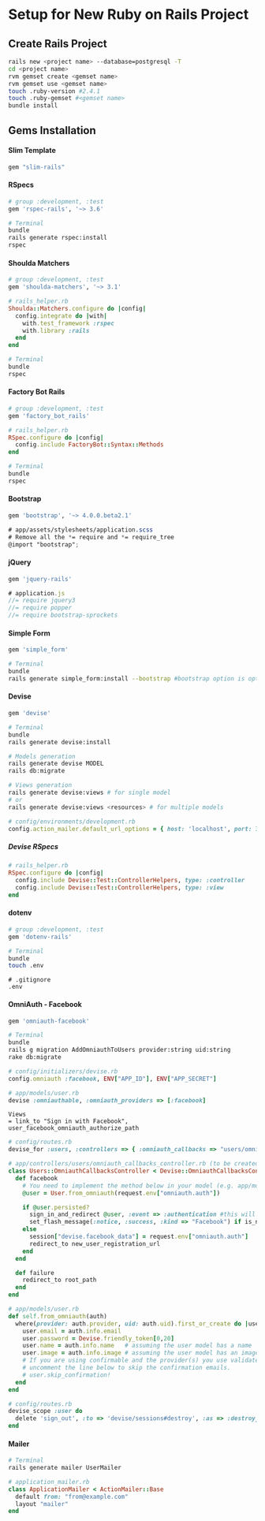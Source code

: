 Setup for New Ruby on Rails Project
=

## Create Rails Project
```bash
rails new <project name> --database=postgresql -T
cd <project name>
rvm gemset create <gemset name>
rvm gemset use <gemset name>
touch .ruby-version #2.4.1
touch .ruby-gemset #<gemset name>
bundle install
```
## Gems Installation

#### Slim Template
```ruby
gem "slim-rails"
```

#### RSpecs
```ruby
# group :development, :test
gem 'rspec-rails', '~> 3.6'
```
```bash
# Terminal
bundle
rails generate rspec:install
rspec
```

#### Shoulda Matchers
```ruby
# group :development, :test
gem 'shoulda-matchers', '~> 3.1'
```
```ruby
# rails_helper.rb
Shoulda::Matchers.configure do |config|
  config.integrate do |with|
    with.test_framework :rspec
    with.library :rails
  end
end
```
```bash
# Terminal
bundle
rspec
```

#### Factory Bot Rails
```ruby
# group :development, :test
gem 'factory_bot_rails'
```
```ruby
# rails_helper.rb
RSpec.configure do |config|
  config.include FactoryBot::Syntax::Methods
end
```
```bash
# Terminal
bundle
rspec
```

#### Bootstrap
```ruby
gem 'bootstrap', '~> 4.0.0.beta2.1'
```
```scss
# app/assets/stylesheets/application.scss
# Remove all the *= require and *= require_tree
@import "bootstrap";
```

#### jQuery
```ruby
gem 'jquery-rails'
```
```js
# application.js
//= require jquery3
//= require popper
//= require bootstrap-sprockets
```

#### Simple Form
```ruby
gem 'simple_form'
```
```bash
# Terminal
bundle
rails generate simple_form:install --bootstrap #bootstrap option is optional
```

#### Devise
```ruby
gem 'devise'
```
```bash
# Terminal
bundle
rails generate devise:install

# Models generation
rails generate devise MODEL
rails db:migrate

# Views generation
rails generate devise:views # for single model
# or
rails generate devise:views <resources> # for multiple models
```
```ruby
# config/environments/development.rb
config.action_mailer.default_url_options = { host: 'localhost', port: 3000 }
```

##### Devise RSpecs
```ruby
# rails_helper.rb
RSpec.configure do |config|
  config.include Devise::Test::ControllerHelpers, type: :controller
  config.include Devise::Test::ControllerHelpers, type: :view
end
```

#### dotenv
```ruby
# group :development, :test
gem 'dotenv-rails'
```
```bash
# Terminal
bundle
touch .env
```
```
# .gitignore
.env
```

#### OmniAuth - Facebook
```ruby
gem 'omniauth-facebook'
```
```bash
# Terminal
bundle
rails g migration AddOmniauthToUsers provider:string uid:string
rake db:migrate
```
```ruby
# config/initializers/devise.rb
config.omniauth :facebook, ENV["APP_ID"], ENV["APP_SECRET"]
```
```ruby
# app/models/user.rb
devise :omniauthable, :omniauth_providers => [:facebook]
```
```slim
Views
= link_to "Sign in with Facebook", user_facebook_omniauth_authorize_path
```
```ruby
# config/routes.rb
devise_for :users, :controllers => { :omniauth_callbacks => "users/omniauth_callbacks" }
```
```ruby
# app/controllers/users/omniauth_callbacks_controller.rb (to be created)
class Users::OmniauthCallbacksController < Devise::OmniauthCallbacksController
  def facebook
    # You need to implement the method below in your model (e.g. app/models/user.rb)
    @user = User.from_omniauth(request.env["omniauth.auth"])

    if @user.persisted?
      sign_in_and_redirect @user, :event => :authentication #this will throw if @user is not activated
      set_flash_message(:notice, :success, :kind => "Facebook") if is_navigational_format?
    else
      session["devise.facebook_data"] = request.env["omniauth.auth"]
      redirect_to new_user_registration_url
    end
  end

  def failure
    redirect_to root_path
  end
end
```
```ruby
# app/models/user.rb
def self.from_omniauth(auth)
  where(provider: auth.provider, uid: auth.uid).first_or_create do |user|
    user.email = auth.info.email
    user.password = Devise.friendly_token[0,20]
    user.name = auth.info.name   # assuming the user model has a name
    user.image = auth.info.image # assuming the user model has an image
    # If you are using confirmable and the provider(s) you use validate emails, 
    # uncomment the line below to skip the confirmation emails.
    # user.skip_confirmation!
  end
end
```
```ruby
# config/routes.rb
devise_scope :user do
  delete 'sign_out', :to => 'devise/sessions#destroy', :as => :destroy_user_session
end
```

#### Mailer
```bash
# Terminal
rails generate mailer UserMailer
```
```ruby
# application_mailer.rb
class ApplicationMailer < ActionMailer::Base
  default from: "from@example.com"
  layout "mailer"
end
```

